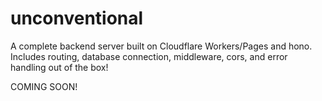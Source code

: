 # unconventional
A complete backend server built on Cloudflare Workers/Pages and hono.
Includes routing, database connection, middleware, cors, and error handling out of the box!

COMING SOON!
